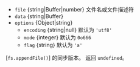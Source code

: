<!-- YAML
added: v0.6.7
changes:
  - version: v7.0.0
    pr-url: https://github.com/nodejs/node/pull/7831
    description: The passed `options` object will never be modified.
  - version: v5.0.0
    pr-url: https://github.com/nodejs/node/pull/3163
    description: The `file` parameter can be a file descriptor now.
-->

* `file` {string|Buffer|number} 文件名或文件描述符
* `data` {string|Buffer}
* `options` {Object|string}
  * `encoding` {string|null} 默认为 `'utf8'`
  * `mode` {integer} 默认为 `0o666`
  * `flag` {string} 默认为 `'a'`

[`fs.appendFile()`] 的同步版本。
返回 `undefined`。

